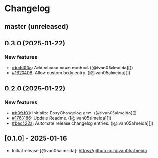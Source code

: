 # Changelog

## master (unreleased)

## 0.3.0 (2025-01-22)
### New features

* [#beb193a](https://github.com/ivan05almeida/easy_changelog/commit/beb193a):  Add release count method. ([@ivan05almeida][])
* [#1623408](https://github.com/ivan05almeida/easy_changelog/commit/1623408):  Allow custom body entry. ([@ivan05almeida][])

## 0.2.0 (2025-01-22)
### New features

* [#b0faf01](https://github.com/ivan05almeida/easy_changelog/commit/b0faf01):  Initialize EasyChangelog gem. ([@ivan05almeida][])
* [#1763186](https://github.com/ivan05almeida/easy_changelog/commit/1763186):  Update Readme. ([@ivan05almeida][])
* [#bec422a](https://github.com/ivan05almeida/easy_changelog/commit/bec422a):  Automate release changelog entries. ([@ivan05almeida][])

## [0.1.0] - 2025-01-16

- Initial release
[@ivan05almeida]: https://github.com/ivan05almeida

